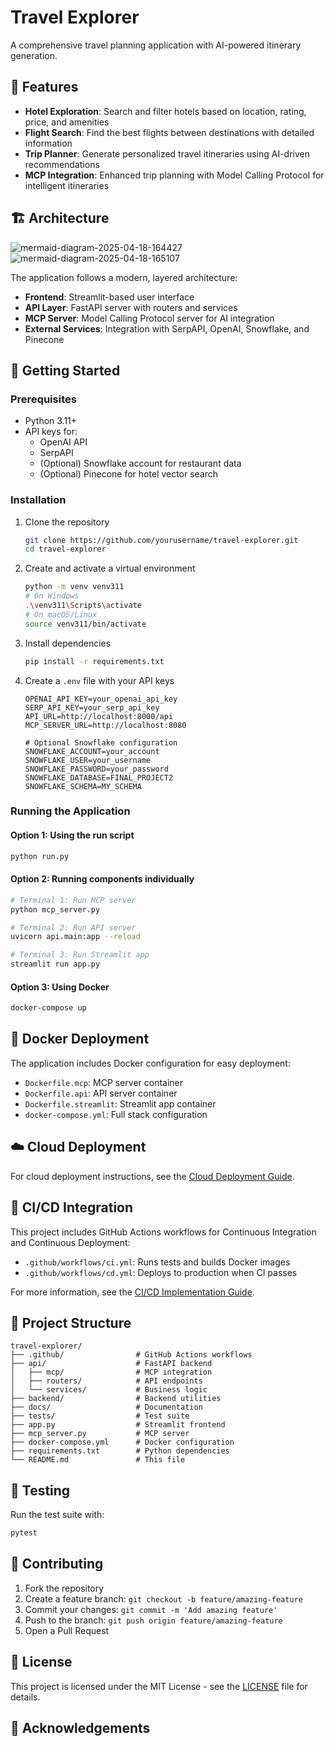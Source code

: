 
# Travel Explorer

A comprehensive travel planning application with AI-powered itinerary generation.

## 🌟 Features

- **Hotel Exploration**: Search and filter hotels based on location, rating, price, and amenities
- **Flight Search**: Find the best flights between destinations with detailed information
- **Trip Planner**: Generate personalized travel itineraries using AI-driven recommendations
- **MCP Integration**: Enhanced trip planning with Model Calling Protocol for intelligent itineraries

## 🏗️ Architecture
![mermaid-diagram-2025-04-18-164427](https://github.com/user-attachments/assets/5fbf91ee-0be6-4e30-98c4-3eb73024410a)
![mermaid-diagram-2025-04-18-165107](https://github.com/user-attachments/assets/7c7d9cae-ddc0-4798-bb3c-80cc19debad6)


The application follows a modern, layered architecture:

- **Frontend**: Streamlit-based user interface
- **API Layer**: FastAPI server with routers and services
- **MCP Server**: Model Calling Protocol server for AI integration
- **External Services**: Integration with SerpAPI, OpenAI, Snowflake, and Pinecone

## 🚀 Getting Started

### Prerequisites

- Python 3.11+
- API keys for:
  - OpenAI API
  - SerpAPI
  - (Optional) Snowflake account for restaurant data
  - (Optional) Pinecone for hotel vector search

### Installation

1. Clone the repository
   ```bash
   git clone https://github.com/yourusername/travel-explorer.git
   cd travel-explorer
   ```

2. Create and activate a virtual environment
   ```bash
   python -m venv venv311
   # On Windows
   .\venv311\Scripts\activate
   # On macOS/Linux
   source venv311/bin/activate
   ```

3. Install dependencies
   ```bash
   pip install -r requirements.txt
   ```

4. Create a `.env` file with your API keys
   ```
   OPENAI_API_KEY=your_openai_api_key
   SERP_API_KEY=your_serp_api_key
   API_URL=http://localhost:8000/api
   MCP_SERVER_URL=http://localhost:8080
   
   # Optional Snowflake configuration
   SNOWFLAKE_ACCOUNT=your_account
   SNOWFLAKE_USER=your_username
   SNOWFLAKE_PASSWORD=your_password
   SNOWFLAKE_DATABASE=FINAL_PROJECT2
   SNOWFLAKE_SCHEMA=MY_SCHEMA
   ```

### Running the Application

#### Option 1: Using the run script
```bash
python run.py
```

#### Option 2: Running components individually
```bash
# Terminal 1: Run MCP server
python mcp_server.py

# Terminal 2: Run API server
uvicorn api.main:app --reload

# Terminal 3: Run Streamlit app
streamlit run app.py
```

#### Option 3: Using Docker
```bash
docker-compose up
```

## 🐳 Docker Deployment

The application includes Docker configuration for easy deployment:

- `Dockerfile.mcp`: MCP server container
- `Dockerfile.api`: API server container
- `Dockerfile.streamlit`: Streamlit app container
- `docker-compose.yml`: Full stack configuration

## ☁️ Cloud Deployment

For cloud deployment instructions, see the [Cloud Deployment Guide](docs/Cloud-Deployment-Guide.md).

## 🔄 CI/CD Integration

This project includes GitHub Actions workflows for Continuous Integration and Continuous Deployment:

- `.github/workflows/ci.yml`: Runs tests and builds Docker images
- `.github/workflows/cd.yml`: Deploys to production when CI passes

For more information, see the [CI/CD Implementation Guide](docs/CI-CD-Implementation-Guide.md).

## 🧩 Project Structure

```
travel-explorer/
├── .github/                # GitHub Actions workflows
├── api/                    # FastAPI backend
│   ├── mcp/                # MCP integration
│   ├── routers/            # API endpoints
│   └── services/           # Business logic
├── backend/                # Backend utilities
├── docs/                   # Documentation
├── tests/                  # Test suite
├── app.py                  # Streamlit frontend
├── mcp_server.py           # MCP server
├── docker-compose.yml      # Docker configuration
├── requirements.txt        # Python dependencies
└── README.md               # This file
```

## 🧪 Testing

Run the test suite with:

```bash
pytest
```

## 🤝 Contributing

1. Fork the repository
2. Create a feature branch: `git checkout -b feature/amazing-feature`
3. Commit your changes: `git commit -m 'Add amazing feature'`
4. Push to the branch: `git push origin feature/amazing-feature`
5. Open a Pull Request

## 📝 License

This project is licensed under the MIT License - see the [LICENSE](LICENSE) file for details.

## 🙏 Acknowledgements






